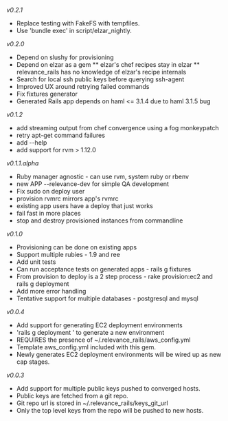 *v0.2.1*
* Replace testing with FakeFS with tempfiles.
* Use 'bundle exec' in script/elzar\_nightly.

*v0.2.0*

* Depend on slushy for provisioning
* Depend on elzar as a gem
** elzar's chef recipes stay in elzar
** relevance_rails has no knowledge of elzar's recipe internals
* Search for local ssh public keys before querying ssh-agent
* Improved UX around retrying failed commands
* Fix fixtures generator
* Generated Rails app depends on haml <= 3.1.4 due to haml 3.1.5 bug

*v0.1.2*

* add streaming output from chef convergence using a fog monkeypatch
* retry apt-get command failures
* add --help
* add support for rvm > 1.12.0

*v0.1.1.alpha*

* Ruby manager agnostic - can use rvm, system ruby or rbenv
* new APP --relevance-dev for simple QA development
* Fix sudo on deploy user
* provision rvmrc mirrors app's rvmrc
* existing app users have a deploy that just works
* fail fast in more places
* stop and destroy provisioned instances from commandline

*v0.1.0*

* Provisioning can be done on existing apps
* Support multiple rubies - 1.9 and ree
* Add unit tests
* Can run acceptance tests on generated apps - rails g fixtures
* From provision to deploy is a 2 step process - rake provision:ec2 and rails g deployment
* Add more error handling
* Tentative support for multiple databases - postgresql and mysql

*v0.0.4*

* Add support for generating EC2 deployment environments
* 'rails g deployment <environment>' to generate a new environment
* REQUIRES the presence of ~/.relevance_rails/aws_config.yml
* Template aws_config.yml included with this gem.
* Newly generates EC2 deployment environments will be wired up as new cap stages.

*v0.0.3*

* Add support for multiple public keys pushed to converged hosts.
* Public keys are fetched from a git repo.
* Git repo url is stored in ~/.relevance_rails/keys_git_url
* Only the top level keys from the repo will be pushed to new hosts.
